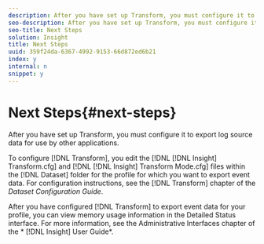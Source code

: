 ```yaml
---
description: After you have set up Transform, you must configure it to export log source data for use by other applications.
seo-description: After you have set up Transform, you must configure it to export log source data for use by other applications.
seo-title: Next Steps
solution: Insight
title: Next Steps
uuid: 359f24da-6367-4992-9153-66d872ed6b21
index: y
internal: n
snippet: y
---
```


# Next Steps{#next-steps}

After you have set up Transform, you must configure it to export log source data for use by other applications.

To configure [!DNL Transform], you edit the [!DNL [!DNL Insight] Transform.cfg] and [!DNL [!DNL Insight] Transform Mode.cfg] files within the [!DNL Dataset] folder for the profile for which you want to export event data. For configuration instructions, see the [!DNL Transform] chapter of the *Dataset Configuration Guide*.

After you have configured [!DNL Transform] to export event data for your profile, you can view memory usage information in the Detailed Status interface. For more information, see the Administrative Interfaces chapter of the * [!DNL Insight] User Guide*. 
